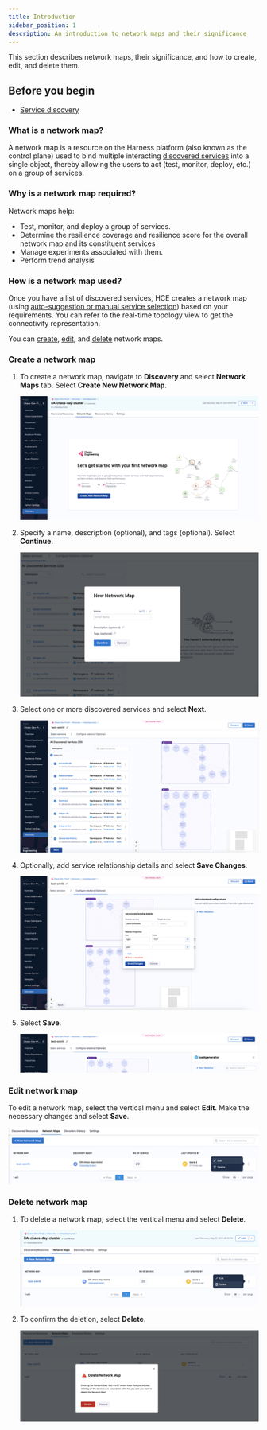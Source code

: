 ```yaml
---
title: Introduction
sidebar_position: 1
description: An introduction to network maps and their significance
---
```


This section describes network maps, their significance, and how to create, edit, and delete them.

## Before you begin

- [Service discovery](/docs/chaos-engineering/features/service-discovery/intro-service-discovery.md)

### What is a network map?

A network map is a resource on the Harness platform (also known as the control plane) used to bind multiple interacting [discovered services](/docs/chaos-engineering/features/service-discovery/intro-service-discovery.md) into a single object, thereby allowing the users to act (test, monitor, deploy, etc.) on a group of services.

### Why is a network map required?

Network maps help:

- Test, monitor, and deploy a group of services.
- Determine the resilience coverage and resilience score for the overall network map and its constituent services
- Manage experiments associated with them.
- Perform trend analysis

### How is a network map used?

Once you have a list of discovered services, HCE creates a network map (using [auto-suggestion or manual service selection](/docs/chaos-engineering/get-started/onboarding/guided-onboarding#create-network-maps)) based on your requirements. You can refer to the real-time topology view to get the connectivity representation.

You can [create](#create-network-map), [edit](#edit-network-map), and [delete](#delete-network-map) network maps.

### Create a network map

1. To create a network map, navigate to **Discovery** and select **Network Maps** tab. Select **Create New Network Map**.

    ![](./static/create-nw-1.png)

2. Specify a name, description (optional), and tags (optional). Select **Continue**.

    ![](./static/name-np-2.png)

3. Select one or more discovered services and select **Next**.

    ![](./static/select-service-3.png)

4. Optionally, add service relationship details and select **Save Changes**.

    ![](./static/service-rel-4.png)

5. Select **Save**.

    ![](./static/save-nw-5.png)

### Edit network map

To edit a network map, select the vertical menu and select **Edit**. Make the necessary changes and select **Save**.

![](./static/edit-8.png)

### Delete network map

1. To delete a network map, select the vertical menu and select **Delete**.

    ![](./static/delete-6.png)

2. To confirm the deletion, select **Delete**.

    ![](./static/confirm-delete-7.png)